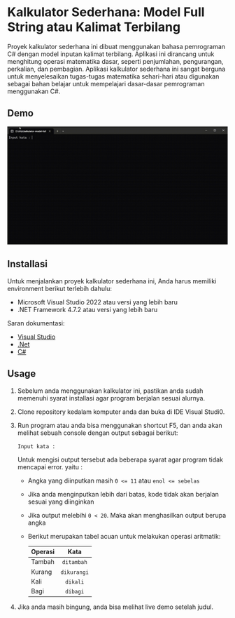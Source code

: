 # Kalkulator Sederhana: Model Full String atau Kalimat Terbilang
Proyek kalkulator sederhana ini dibuat menggunakan bahasa pemrograman C# dengan model inputan kalimat terbilang. Aplikasi ini dirancang untuk menghitung operasi matematika dasar, seperti penjumlahan, pengurangan, perkalian, dan pembagian. Aplikasi kalkulator sederhana ini sangat berguna untuk menyelesaikan tugas-tugas matematika sehari-hari atau digunakan sebagai bahan belajar untuk mempelajari dasar-dasar pemrograman menggunakan C#. 

## Demo
![](https://github.com/sulthonaw/kalkulator-model-full-string/blob/main/assets/D__titip_kalkulator-model-full-string_bin_Debug_net7.0_ModelFullString.exe-2023-03-20-11-01-11.gif)

## Installasi 
Untuk menjalankan proyek kalkulator sederhana ini, Anda harus memiliki environment berikut terlebih dahulu:
- Microsoft Visual Studio 2022 atau versi yang lebih baru
- .NET Framework 4.7.2 atau versi yang lebih baru

Saran dokumentasi:
- [Visual Studio](https://visualstudio.microsoft.com/)
- [.Net](https://dotnet.microsoft.com/en-us/)
- [C#](https://learn.microsoft.com/en-us/dotnet/csharp/)

## Usage
1. Sebelum anda menggunakan kalkulator ini, pastikan anda sudah memenuhi syarat installasi agar program berjalan sesuai alurnya.
2. Clone repository kedalam komputer anda dan buka di IDE Visual Studi0.
3. Run program atau anda bisa menggunakan shortcut F5, dan anda akan melihat sebuah console dengan output sebagai berikut:

    ```
    Input kata :
    ```
    
    Untuk mengisi output tersebut ada beberapa syarat agar program tidak mencapai error. yaitu :
    - Angka yang diinputkan masih `0 <= 11` atau `enol <= sebelas`
    - Jika anda menginputkan lebih dari batas, kode tidak akan berjalan sesuai yang diinginkan
    - Jika output melebihi `0 < 20`. Maka akan menghasilkan output berupa angka 
    - Berikut merupakan tabel acuan untuk melakukan operasi aritmatik:
    
        | Operasi   | Kata  | 
        |----------|:-------------:|
        | Tambah |  `ditambah` |
        | Kurang |    `dikurangi`   |  
        | Kali | `dikali` |  
        | Bagi | `dibagi` |  
4. Jika anda masih bingung, anda bisa melihat live demo setelah judul.
